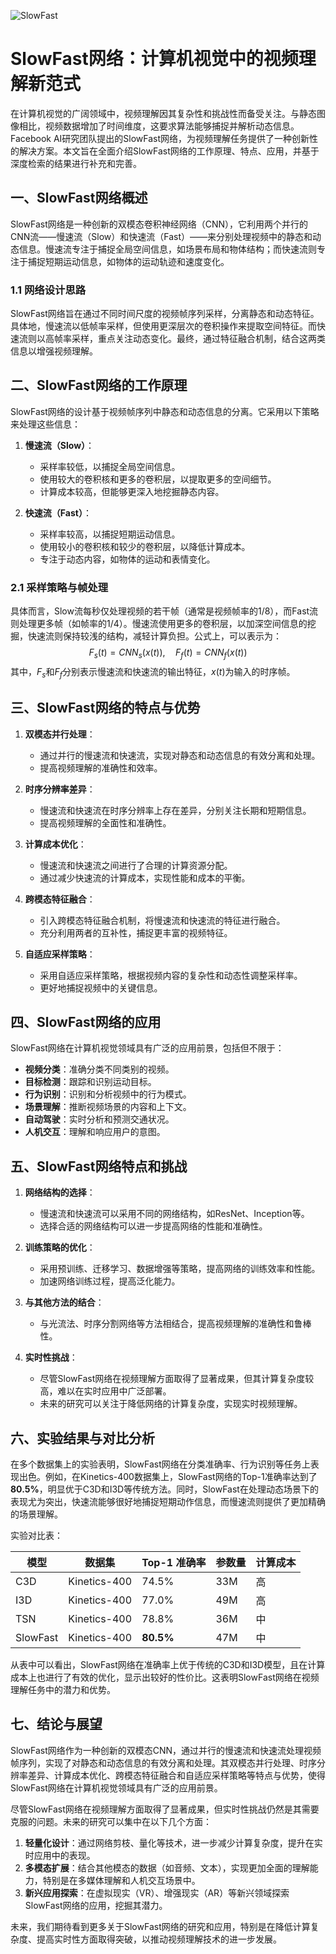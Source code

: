 ![SlowFast](ML/SlowFast/SlowFast.png)
# SlowFast网络：计算机视觉中的视频理解新范式

在计算机视觉的广阔领域中，视频理解因其复杂性和挑战性而备受关注。与静态图像相比，视频数据增加了时间维度，这要求算法能够捕捉并解析动态信息。Facebook AI研究团队提出的SlowFast网络，为视频理解任务提供了一种创新性的解决方案。本文旨在全面介绍SlowFast网络的工作原理、特点、应用，并基于深度检索的结果进行补充和完善。

## 一、SlowFast网络概述

SlowFast网络是一种创新的双模态卷积神经网络（CNN），它利用两个并行的CNN流——慢速流（Slow）和快速流（Fast）——来分别处理视频中的静态和动态信息。慢速流专注于捕捉全局空间信息，如场景布局和物体结构；而快速流则专注于捕捉短期运动信息，如物体的运动轨迹和速度变化。

### 1.1 网络设计思路

SlowFast网络旨在通过不同时间尺度的视频帧序列采样，分离静态和动态特征。具体地，慢速流以低帧率采样，但使用更深层次的卷积操作来提取空间特征。而快速流则以高帧率采样，重点关注动态变化。最终，通过特征融合机制，结合这两类信息以增强视频理解。

## 二、SlowFast网络的工作原理

SlowFast网络的设计基于视频帧序列中静态和动态信息的分离。它采用以下策略来处理这些信息：

1. **慢速流（Slow）**：
   - 采样率较低，以捕捉全局空间信息。
   - 使用较大的卷积核和更多的卷积层，以提取更多的空间细节。
   - 计算成本较高，但能够更深入地挖掘静态内容。

2. **快速流（Fast）**：
   - 采样率较高，以捕捉短期运动信息。
   - 使用较小的卷积核和较少的卷积层，以降低计算成本。
   - 专注于动态内容，如物体的运动和表情变化。

### 2.1 采样策略与帧处理

具体而言，Slow流每秒仅处理视频的若干帧（通常是视频帧率的1/8），而Fast流则处理更多帧（如帧率的1/4）。慢速流使用更多的卷积层，以加深空间信息的挖掘，快速流则保持较浅的结构，减轻计算负担。公式上，可以表示为：
$$
F_s(t) = CNN_s(x(t)), \quad F_f(t) = CNN_f(x(t))
$$
其中，$F_s$和$F_f$分别表示慢速流和快速流的输出特征，$x(t)$为输入的时序帧。

## 三、SlowFast网络的特点与优势

1. **双模态并行处理**：
   - 通过并行的慢速流和快速流，实现对静态和动态信息的有效分离和处理。
   - 提高视频理解的准确性和效率。

2. **时序分辨率差异**：
   - 慢速流和快速流在时序分辨率上存在差异，分别关注长期和短期信息。
   - 提高视频理解的全面性和准确性。

3. **计算成本优化**：
   - 慢速流和快速流之间进行了合理的计算资源分配。
   - 通过减少快速流的计算成本，实现性能和成本的平衡。

4. **跨模态特征融合**：
   - 引入跨模态特征融合机制，将慢速流和快速流的特征进行融合。
   - 充分利用两者的互补性，捕捉更丰富的视频特征。

5. **自适应采样策略**：
   - 采用自适应采样策略，根据视频内容的复杂性和动态性调整采样率。
   - 更好地捕捉视频中的关键信息。

## 四、SlowFast网络的应用

SlowFast网络在计算机视觉领域具有广泛的应用前景，包括但不限于：

- **视频分类**：准确分类不同类别的视频。
- **目标检测**：跟踪和识别运动目标。
- **行为识别**：识别和分析视频中的行为模式。
- **场景理解**：推断视频场景的内容和上下文。
- **自动驾驶**：实时分析和预测交通状况。
- **人机交互**：理解和响应用户的意图。

## 五、SlowFast网络特点和挑战

1. **网络结构的选择**：
   - 慢速流和快速流可以采用不同的网络结构，如ResNet、Inception等。
   - 选择合适的网络结构可以进一步提高网络的性能和准确性。

2. **训练策略的优化**：
   - 采用预训练、迁移学习、数据增强等策略，提高网络的训练效率和性能。
   - 加速网络训练过程，提高泛化能力。

3. **与其他方法的结合**：
   - 与光流法、时序分割网络等方法相结合，提高视频理解的准确性和鲁棒性。

4. **实时性挑战**：
   - 尽管SlowFast网络在视频理解方面取得了显著成果，但其计算复杂度较高，难以在实时应用中广泛部署。
   - 未来的研究可以关注于降低网络的计算复杂度，实现实时视频理解。

## 六、实验结果与对比分析

在多个数据集上的实验表明，SlowFast网络在分类准确率、行为识别等任务上表现出色。例如，在Kinetics-400数据集上，SlowFast网络的Top-1准确率达到了**80.5%**，明显优于C3D和I3D等传统方法。同时，SlowFast在处理动态场景下的表现尤为突出，快速流能够很好地捕捉短期动作信息，而慢速流则提供了更加精确的场景理解。

实验对比表：

| 模型         | 数据集        | Top-1 准确率 | 参数量  | 计算成本 |
|--------------|---------------|--------------|---------|----------|
| C3D          | Kinetics-400  | 74.5%        | 33M     | 高       |
| I3D          | Kinetics-400  | 77.0%        | 49M     | 高       |
| TSN          | Kinetics-400  | 78.8%        | 36M     | 中       |
| SlowFast      | Kinetics-400  | **80.5%**    | 47M     | 中       |

从表中可以看出，SlowFast网络在准确率上优于传统的C3D和I3D模型，且在计算成本上也进行了有效的优化，显示出较好的性价比。这表明SlowFast网络在视频理解任务中的潜力和优势。

## 七、结论与展望

SlowFast网络作为一种创新的双模态CNN，通过并行的慢速流和快速流处理视频帧序列，实现了对静态和动态信息的有效分离和处理。其双模态并行处理、时序分辨率差异、计算成本优化、跨模态特征融合和自适应采样策略等特点与优势，使得SlowFast网络在计算机视觉领域具有广泛的应用前景。

尽管SlowFast网络在视频理解方面取得了显著成果，但实时性挑战仍然是其需要克服的问题。未来的研究可以集中在以下几个方面：

1. **轻量化设计**：通过网络剪枝、量化等技术，进一步减少计算复杂度，提升在实时应用中的表现。
2. **多模态扩展**：结合其他模态的数据（如音频、文本），实现更加全面的理解能力，特别是在多媒体理解和人机交互场景中。
3. **新兴应用探索**：在虚拟现实（VR）、增强现实（AR）等新兴领域探索SlowFast网络的应用，挖掘其潜力。

未来，我们期待看到更多关于SlowFast网络的研究和应用，特别是在降低计算复杂度、提高实时性方面取得突破，以推动视频理解技术的进一步发展。
